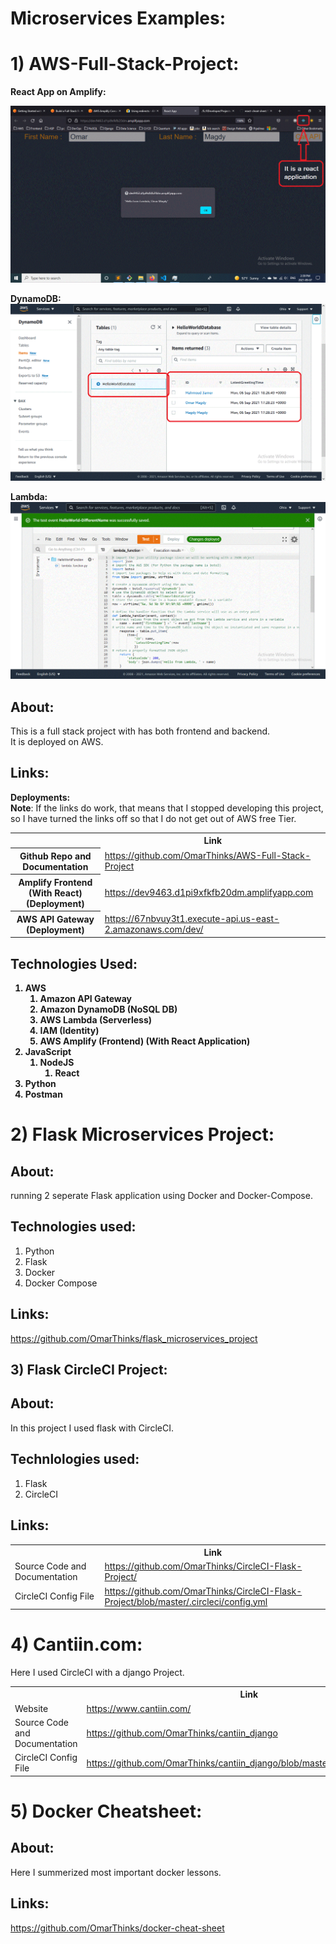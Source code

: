 # Microservices Examples:






# 1) AWS-Full-Stack-Project:








**React App on Amplify:**

<img src="https://raw.githubusercontent.com/OmarThinks/AWS-Full-Stack-Project/master/images/amplify.gif?raw=true"/>
<br>

**DynamoDB:**
<img src="https://raw.githubusercontent.com/OmarThinks/AWS-Full-Stack-Project/master/images/dynamo.gif?raw=true"/>
<br>

**Lambda:**
<img src="https://raw.githubusercontent.com/OmarThinks/AWS-Full-Stack-Project/master/images/lambda.gif?raw=true"/>









## About:

This is a full stack project with has both frontend and backend.  
It is deployed on AWS.  
 






## Links:

**Deployments:**  
**Note**: If the links do work, that means that I stopped developing this project, so I have turned
 the links off so that I do not get out of 
AWS free Tier. 

<table>
    <tr>
        <th></th>
        <th>Link</th>
    </tr>
    <tr>
        <th>Github Repo and Documentation</th>
        <td>
            <a href="https://github.com/OmarThinks/AWS-Full-Stack-Project">
                https://github.com/OmarThinks/AWS-Full-Stack-Project
            </a>
        </td>
    </tr>
    <tr>
        <th>Amplify Frontend (With React) (Deployment)</th>
        <td>
            <a href="https://dev9463.d1pi9xfkfb20dm.amplifyapp.com">
                https://dev9463.d1pi9xfkfb20dm.amplifyapp.com
            </a>
        </td>
    </tr>
    <tr>
        <th>AWS API Gateway (Deployment)</th>
        <td>
            <a href="https://67nbvuy3t1.execute-api.us-east-2.amazonaws.com/dev/">
                https://67nbvuy3t1.execute-api.us-east-2.amazonaws.com/dev/
            </a>
        </td>
    </tr>
</table>






## Technologies Used:

<b>

1. AWS
    1. Amazon API Gateway
    2. Amazon DynamoDB (NoSQL DB)
    3. AWS Lambda (Serverless)
    4. IAM (Identity)
    5. AWS Amplify (Frontend) (With React Application)
2. JavaScript
    1. NodeJS
        1. React
3. Python
4. Postman

</b>












# 2) Flask Microservices Project:

## About:
running 2 seperate Flask application using Docker and Docker-Compose.


## Technologies used:


1. Python
2. Flask
3. Docker
4. Docker Compose




## Links:

https://github.com/OmarThinks/flask_microservices_project
















## 3) Flask CircleCI Project:






## About:
In this project I used flask with CircleCI.



## Technlologies used:


1. Flask
2. CircleCI


## Links:

<table>
    <tr>
        <th></th>
        <th>Link</th>        
    </tr>
    <tr>
        <td>Source Code and Documentation</td>
        <td><a href="https://github.com/OmarThinks/CircleCI-Flask-Project/">
        https://github.com/OmarThinks/CircleCI-Flask-Project/</a></td>     
    </tr>
    <tr>
        <td>CircleCI Config File</td>
        <td><a href="https://github.com/OmarThinks/CircleCI-Flask-Project/blob/master/.circleci/config.yml">
        https://github.com/OmarThinks/CircleCI-Flask-Project/blob/master/.circleci/config.yml</a></td>     
    </tr>
</table>


















# 4) Cantiin.com:


Here I used CircleCI with a django Project.  




<table>
    <tr>
        <th></th>
        <th>Link</th>        
    </tr>
    <tr>
        <td>Website</td>
        <td><a 
        href="https://www.cantiin.com/">https://www.cantiin.com/</a></td>        
    </tr>
    <tr>
        <td>Source Code and Documentation</td>
        <td><a href="https://github.com/OmarThinks/cantiin_django">
        https://github.com/OmarThinks/cantiin_django</a></td>     
    </tr> 
   <tr>
        <td>CircleCI Config File</td>
        <td><a href="https://github.com/OmarThinks/cantiin_django/blob/master/.circleci/config.yml">
        https://github.com/OmarThinks/cantiin_django/blob/master/.circleci/config.yml
        </a></td>     
    </tr> 
</table>









# 5) Docker Cheatsheet:


## About:
Here I summerized most important docker lessons.



## Links:

https://github.com/OmarThinks/docker-cheat-sheet


